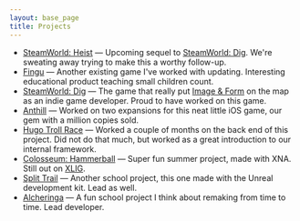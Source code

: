 ```yaml
---
layout: base_page
title: Projects
---
```


- [SteamWorld: Heist](http://steamworldgames.com/heist/) — Upcoming sequel to [SteamWorld: Dig](http://steamworldgames.com/dig/). We're sweating away trying to make this a worthy follow-up.
- [Fingu](http://ipkl.gu.se/english/Research/research_projects/codac/fingu) — Another existing game I've worked with updating. Interesting educational product teaching small children count.
- [SteamWorld: Dig](http://steamworldgames.com/dig/) — The game that really put [Image & Form](http://www.imageform.se) on the map as an indie game developer. Proud to have worked on this game.
- [Anthill](http://anthillgame.com/) — Worked on two expansions for this neat little iOS game, our gem with a million copies sold.
- [Hugo Troll Race](http://en.wikipedia.org/wiki/Hugo_Troll_Race) — Worked a couple of months on the back end of this project. Did not do that much, but worked as a great introduction to our internal framework.
- [Colosseum: Hammerball](http://marketplace.xbox.com/en-US/Product/Colosseum-Hammerball/66acd000-77fe-1000-9115-d8025855032c) — Super fun summer project, made with XNA. Still out on [XLIG](http://en.wikipedia.org/wiki/Xbox_Live_Indie_Games).
- [Split Trail](https://www.youtube.com/watch?v=3_6xE0_5rQc) — Another school project, this one made with the Unreal development kit. Lead as well.
- [Alcheringa](https://www.youtube.com/watch?v=uq38Byuvdeg) — A fun school project I think about remaking from time to time. Lead developer.